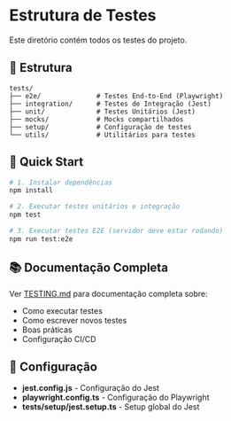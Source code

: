 # Estrutura de Testes

Este diretório contém todos os testes do projeto.

## 📁 Estrutura

```
tests/
├── e2e/              # Testes End-to-End (Playwright)
├── integration/      # Testes de Integração (Jest)
├── unit/             # Testes Unitários (Jest)
├── mocks/            # Mocks compartilhados
├── setup/            # Configuração de testes
└── utils/            # Utilitários para testes
```

## 🚀 Quick Start

```bash
# 1. Instalar dependências
npm install

# 2. Executar testes unitários e integração
npm test

# 3. Executar testes E2E (servidor deve estar rodando)
npm run test:e2e
```

## 📚 Documentação Completa

Ver [TESTING.md](../TESTING.md) para documentação completa sobre:
- Como executar testes
- Como escrever novos testes
- Boas práticas
- Configuração CI/CD

## 🔧 Configuração

- **jest.config.js** - Configuração do Jest
- **playwright.config.ts** - Configuração do Playwright
- **tests/setup/jest.setup.ts** - Setup global do Jest
